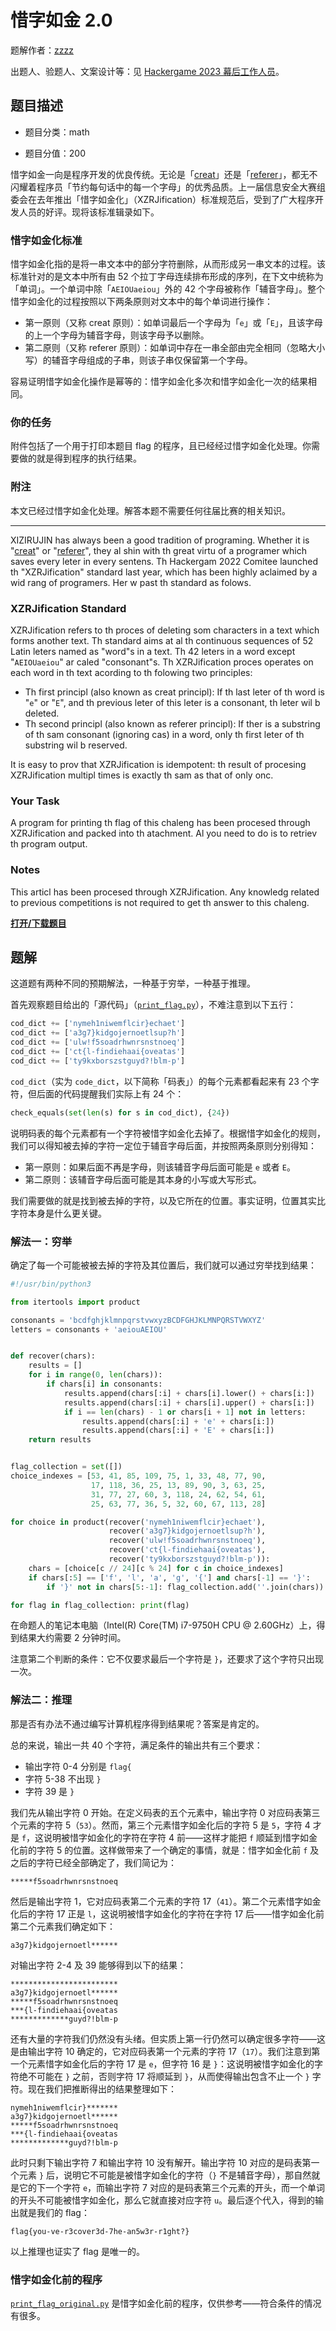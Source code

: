 # 惜字如金 2.0

题解作者：[zzzz](https://github.com/ustc-zzzz)

出题人、验题人、文案设计等：见 [Hackergame 2023 幕后工作人员](../../credits.pdf)。

## 题目描述

* 题目分类：math

* 题目分值：200

<!-- markdownlint-disable first-line-heading -->
惜字如金一向是程序开发的优良传统。无论是「[creat](https://stackoverflow.com/questions/8390979/why-create-system-call-is-called-creat)」还是「[referer](https://stackoverflow.com/questions/8226075/why-http-referer-is-single-r-not-http-referrer)」，都无不闪耀着程序员「节约每句话中的每一个字母」的优秀品质。上一届信息安全大赛组委会在去年推出「惜字如金化」（XZRJification）标准规范后，受到了广大程序开发人员的好评。现将该标准辑录如下。

### 惜字如金化标准

惜字如金化指的是将一串文本中的部分字符删除，从而形成另一串文本的过程。该标准针对的是文本中所有由 52 个拉丁字母连续排布形成的序列，在下文中统称为「单词」。一个单词中除「`AEIOUaeiou`」外的 42 个字母被称作「辅音字母」。整个惜字如金化的过程按照以下两条原则对文本中的每个单词进行操作：

* 第一原则（又称 creat 原则）：如单词最后一个字母为「`e`」或「`E`」，且该字母的上一个字母为辅音字母，则该字母予以删除。
* 第二原则（又称 referer 原则）：如单词中存在一串全部由完全相同（忽略大小写）的辅音字母组成的子串，则该子串仅保留第一个字母。

容易证明惜字如金化操作是幂等的：惜字如金化多次和惜字如金化一次的结果相同。

### 你的任务

附件包括了一个用于打印本题目 flag 的程序，且已经经过惜字如金化处理。你需要做的就是得到程序的执行结果。

### 附注

本文已经过惜字如金化处理。解答本题不需要任何往届比赛的相关知识。

---

XIZIRUJIN has always been a good tradition of programing. Whether it is "[creat](https://stackoverflow.com/questions/8390979/why-create-system-call-is-called-creat)" or "[referer](https://stackoverflow.com/questions/8226075/why-http-referer-is-single-r-not-http-referrer)", they al shin with th great virtu of a programer which saves every leter in every sentens. Th Hackergam 2022 Comitee launched th "XZRJification" standard last year, which has been highly aclaimed by a wid rang of programers. Her w past th standard as folows.

### XZRJification Standard

XZRJification refers to th proces of deleting som characters in a text which forms another text. Th standard aims at al th continuous sequences of 52 Latin leters named as "word"s in a text. Th 42 leters in a word except "`AEIOUaeiou`" ar caled "consonant"s. Th XZRJification proces operates on each word in th text acording to th folowing two principles:

* Th first principl (also known as creat principl): If th last leter of th word is "`e`" or "`E`", and th previous leter of this leter is a consonant, th leter wil b deleted.
* Th second principl (also known as referer principl): If ther is a substring of th sam consonant (ignoring cas) in a word, only th first leter of th substring wil b reserved.

It is easy to prov that XZRJification is idempotent: th result of procesing XZRJification multipl times is exactly th sam as that of only onc.

### Your Task

A program for printing th flag of this chaleng has been procesed through XZRJification and packed into th atachment. Al you need to do is to retriev th program output.

### Notes

This articl has been procesed through XZRJification. Any knowledg related to previous competitions is not required to get th answer to this chaleng.

**[打开/下载题目](src/print_flag.py)**

## 题解

这道题有两种不同的预期解法，一种基于穷举，一种基于推理。

首先观察题目给出的「源代码」（[`print_flag.py`](src/print_flag.py)），不难注意到以下五行：

```python
cod_dict += ['nymeh1niwemflcir}echaet']
cod_dict += ['a3g7}kidgojernoetlsup?h']
cod_dict += ['ulw!f5soadrhwnrsnstnoeq']
cod_dict += ['ct{l-findiehaai{oveatas']
cod_dict += ['ty9kxborszstguyd?!blm-p']
```

`cod_dict`（实为 `code_dict`，以下简称「码表」）的每个元素都看起来有 23 个字符，但后面的代码提醒我们实际上有 24 个：

```python
check_equals(set(len(s) for s in cod_dict), {24})
```

说明码表的每个元素都有一个字符被惜字如金化去掉了。根据惜字如金化的规则，我们可以得知被去掉的字符一定位于辅音字母后面，并按照两条原则分别得知：

* 第一原则：如果后面不再是字母，则该辅音字母后面可能是 `e` 或者 `E`。
* 第二原则：该辅音字母后面可能是其本身的小写或大写形式。

我们需要做的就是找到被去掉的字符，以及它所在的位置。事实证明，位置其实比字符本身是什么更关键。

### 解法一：穷举

确定了每一个可能被被去掉的字符及其位置后，我们就可以通过穷举找到结果：

```python
#!/usr/bin/python3

from itertools import product

consonants = 'bcdfghjklmnpqrstvwxyzBCDFGHJKLMNPQRSTVWXYZ'
letters = consonants + 'aeiouAEIOU'


def recover(chars):
    results = []
    for i in range(0, len(chars)):
        if chars[i] in consonants:
            results.append(chars[:i] + chars[i].lower() + chars[i:])
            results.append(chars[:i] + chars[i].upper() + chars[i:])
            if i == len(chars) - 1 or chars[i + 1] not in letters:
                results.append(chars[:i] + 'e' + chars[i:])
                results.append(chars[:i] + 'E' + chars[i:])
    return results


flag_collection = set([])
choice_indexes = [53, 41, 85, 109, 75, 1, 33, 48, 77, 90,
                  17, 118, 36, 25, 13, 89, 90, 3, 63, 25,
                  31, 77, 27, 60, 3, 118, 24, 62, 54, 61,
                  25, 63, 77, 36, 5, 32, 60, 67, 113, 28]

for choice in product(recover('nymeh1niwemflcir}echaet'),
                      recover('a3g7}kidgojernoetlsup?h'),
                      recover('ulw!f5soadrhwnrsnstnoeq'),
                      recover('ct{l-findiehaai{oveatas'),
                      recover('ty9kxborszstguyd?!blm-p')):
    chars = [choice[c // 24][c % 24] for c in choice_indexes]
    if chars[:5] == ['f', 'l', 'a', 'g', '{'] and chars[-1] == '}':
        if '}' not in chars[5:-1]: flag_collection.add(''.join(chars))

for flag in flag_collection: print(flag)
```

在命题人的笔记本电脑（Intel(R) Core(TM) i7-9750H CPU @ 2.60GHz）上，得到结果大约需要 2 分钟时间。

注意第二个判断的条件：它不仅要求最后一个字符是 `}`，还要求了这个字符只出现一次。

### 解法二：推理

那是否有办法不通过编写计算机程序得到结果呢？答案是肯定的。

总的来说，输出一共 40 个字符，满足条件的输出共有三个要求：

* 输出字符 0-4 分别是 `flag{`
* 字符 5-38 不出现 `}`
* 字符 39 是 `}`

我们先从输出字符 0 开始。在定义码表的五个元素中，输出字符 0 对应码表第三个元素的字符 5（`53`）。然而，第三个元素惜字如金化后的字符 5 是 `5`，字符 4 才是 `f`，这说明被惜字如金化的字符在字符 4 前——这样才能把 `f` 顺延到惜字如金化前的字符 5 的位置。这样做带来了一个确定的事情，就是：惜字如金化前 `f` 及之后的字符已经全部确定了，我们简记为：

```plain
*****f5soadrhwnrsnstnoeq
```

然后是输出字符 1，它对应码表第二个元素的字符 17（`41`）。第二个元素惜字如金化后的字符 17 正是 `l`，这说明被惜字如金化的字符在字符 17 后——惜字如金化前第二个元素我们确定如下：

```plain
a3g7}kidgojernoetl******
```

对输出字符 2-4 及 39 能够得到以下的结果：

```plain
************************
a3g7}kidgojernoetl******
*****f5soadrhwnrsnstnoeq
***{l-findiehaai{oveatas
*************guyd?!blm-p
```

还有大量的字符我们仍然没有头绪。但实质上第一行仍然可以确定很多字符——这是由输出字符 10 确定的，它对应码表第一个元素的字符 17（`17`）。我们注意到第一个元素惜字如金化后的字符 17 是 `e`，但字符 16 是 `}`：这说明被惜字如金化的字符绝不可能在 `}` 之前，否则字符 17 将顺延到 `}`，从而使得输出包含不止一个 `}` 字符。现在我们把推断得出的结果整理如下：

```plain
nymeh1niwemflcir}*******
a3g7}kidgojernoetl******
*****f5soadrhwnrsnstnoeq
***{l-findiehaai{oveatas
*************guyd?!blm-p
```

此时只剩下输出字符 7 和输出字符 10 没有解开。输出字符 10 对应的是码表第一个元素 `}` 后，说明它不可能是被惜字如金化的字符（`}` 不是辅音字母），那自然就是它的下一个字符 `e`，而输出字符 7 对应的是码表第三个元素的开头，而一个单词的开头不可能被惜字如金化，那么它就直接对应字符 `u`。最后逐个代入，得到的输出就是我们的 flag：

```plain
flag{you-ve-r3cover3d-7he-an5w3r-r1ght?}
```

以上推理也证实了 flag 是唯一的。

### 惜字如金化前的程序

[`print_flag_original.py`](src/print_flag_original.py) 是惜字如金化前的程序，仅供参考——符合条件的情况有很多。
